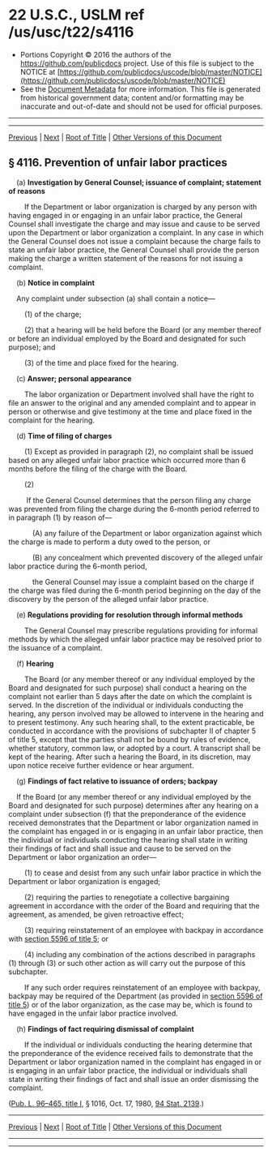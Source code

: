 ---
---

# 22 U.S.C., USLM ref /us/usc/t22/s4116

* Portions Copyright © 2016 the authors of the https://github.com/publicdocs project.
  Use of this file is subject to the NOTICE at [https://github.com/publicdocs/uscode/blob/master/NOTICE](https://github.com/publicdocs/uscode/blob/master/NOTICE)
* See the [Document Metadata](././../../../../..//README.md) for more information.
  This file is generated from historical government data; content and/or formatting may be inaccurate and out-of-date and should not be used for official purposes.

----------
----------

[Previous](./../../../../..//us/usc/t22/ch52/schX/m__us_usc_t22_s4115.md) | [Next](./../../../../..//us/usc/t22/ch52/schX/m__us_usc_t22_s4117.md) | [Root of Title](./../../../../../) | [Other Versions of this Document](https://publicdocs.github.io/go/links?ns=uslm&ref=%2Fus%2Fusc%2Ft22%2Fs4116)

## § 4116. Prevention of unfair labor practices

    (a) __Investigation by General Counsel; issuance of complaint; statement of reasons__ 

        If the Department or labor organization is charged by any person with having engaged in or engaging in an unfair labor practice, the General Counsel shall investigate the charge and may issue and cause to be served upon the Department or labor organization a complaint. In any case in which the General Counsel does not issue a complaint because the charge fails to state an unfair labor practice, the General Counsel shall provide the person making the charge a written statement of the reasons for not issuing a complaint.

    (b) __Notice in complaint__ 

    Any complaint under subsection (a) shall contain a notice—

        (1) of the charge;

        (2) that a hearing will be held before the Board (or any member thereof or before an individual employed by the Board and designated for such purpose); and

        (3) of the time and place fixed for the hearing.

    (c) __Answer; personal appearance__ 

        The labor organization or Department involved shall have the right to file an answer to the original and any amended complaint and to appear in person or otherwise and give testimony at the time and place fixed in the complaint for the hearing.

    (d) __Time of filing of charges__ 

        (1) Except as provided in paragraph (2), no complaint shall be issued based on any alleged unfair labor practice which occurred more than 6 months before the filing of the charge with the Board.

        (2)

         If the General Counsel determines that the person filing any charge was prevented from filing the charge during the 6-month period referred to in paragraph (1) by reason of—

            (A) any failure of the Department or labor organization against which the charge is made to perform a duty owed to the person, or

            (B) any concealment which prevented discovery of the alleged unfair labor practice during the 6-month period,

            the General Counsel may issue a complaint based on the charge if the charge was filed during the 6-month period beginning on the day of the discovery by the person of the alleged unfair labor practice.

    (e) __Regulations providing for resolution through informal methods__ 

        The General Counsel may prescribe regulations providing for informal methods by which the alleged unfair labor practice may be resolved prior to the issuance of a complaint.

    (f) __Hearing__ 

        The Board (or any member thereof or any individual employed by the Board and designated for such purpose) shall conduct a hearing on the complaint not earlier than 5 days after the date on which the complaint is served. In the discretion of the individual or individuals conducting the hearing, any person involved may be allowed to intervene in the hearing and to present testimony. Any such hearing shall, to the extent practicable, be conducted in accordance with the provisions of subchapter II of chapter 5 of title 5, except that the parties shall not be bound by rules of evidence, whether statutory, common law, or adopted by a court. A transcript shall be kept of the hearing. After such a hearing the Board, in its discretion, may upon notice receive further evidence or hear argument.

    (g) __Findings of fact relative to issuance of orders; backpay__ 

    If the Board (or any member thereof or any individual employed by the Board and designated for such purpose) determines after any hearing on a complaint under subsection (f) that the preponderance of the evidence received demonstrates that the Department or labor organization named in the complaint has engaged in or is engaging in an unfair labor practice, then the individual or individuals conducting the hearing shall state in writing their findings of fact and shall issue and cause to be served on the Department or labor organization an order—

        (1) to cease and desist from any such unfair labor practice in which the Department or labor organization is engaged;

        (2) requiring the parties to renegotiate a collective bargaining agreement in accordance with the order of the Board and requiring that the agreement, as amended, be given retroactive effect;

        (3) requiring reinstatement of an employee with backpay in accordance with [section 5596 of title 5][/us/usc/t5/s5596]; or

        (4) including any combination of the actions described in paragraphs (1) through (3) or such other action as will carry out the purpose of this subchapter.

        If any such order requires reinstatement of an employee with backpay, backpay may be required of the Department (as provided in [section 5596 of title 5][/us/usc/t5/s5596]) or of the labor organization, as the case may be, which is found to have engaged in the unfair labor practice involved.

    (h) __Findings of fact requiring dismissal of complaint__ 

        If the individual or individuals conducting the hearing determine that the preponderance of the evidence received fails to demonstrate that the Department or labor organization named in the complaint has engaged in or is engaging in an unfair labor practice, the individual or individuals shall state in writing their findings of fact and shall issue an order dismissing the complaint.

([Pub. L. 96–465, title I][/us/pl/96/465/tI], § 1016, Oct. 17, 1980, [94 Stat. 2139][/us/stat/94/2139].)

----------

[Previous](./../../../../..//us/usc/t22/ch52/schX/m__us_usc_t22_s4115.md) | [Next](./../../../../..//us/usc/t22/ch52/schX/m__us_usc_t22_s4117.md) | [Root of Title](./../../../../../) | [Other Versions of this Document](https://publicdocs.github.io/go/links?ns=uslm&ref=%2Fus%2Fusc%2Ft22%2Fs4116)

----------
----------

[/us/usc/t5/s5596]: https://publicdocs.github.io/go/links?ns=uslm&ref=%2Fus%2Fusc%2Ft5%2Fs5596
[/us/usc/t5/s5596]: https://publicdocs.github.io/go/links?ns=uslm&ref=%2Fus%2Fusc%2Ft5%2Fs5596
[/us/pl/96/465/tI]: https://publicdocs.github.io/go/links?ns=uslm&ref=%2Fus%2Fpl%2F96%2F465%2FtI
[/us/stat/94/2139]: https://publicdocs.github.io/go/links?ns=uslm&ref=%2Fus%2Fstat%2F94%2F2139


